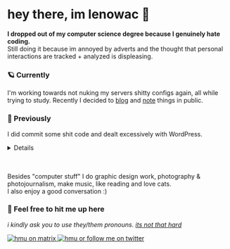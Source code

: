 # hey there, im lenowac 👋

**I dropped out of my computer science degree because I genuinely hate coding.**   
Still doing it because im annoyed by adverts and the thought that personal interactions are tracked + analyzed is displeasing.

### 🪐 Currently 
I'm working towards not nuking my servers shitty configs again, all while trying to study. 
Recently I decided to [blog](https://blog.decided.to) and [note](https://note.decided.to) things in public.

### 🌌 Previously 
I did commit some shit code and dealt excessively with WordPress.

<details> <summary>Details</summary>
When facing badly maintained Windows images on a regular basis, I wrote <a href="https://github.com/lenowac/QuickInstaller">QuickInstaller</a> to make using those computers less painful for everyone.   
  
I've also been guilty of writing shitty, unperformant C# + WinForms Applications (which you dont get to see), although it was good enough to pass exams.   

Using Asana was a major pain for me, partly because didn't have a simple desktop wrapper for AGES. So I compiled <a href="https://github.com/lenowac/AsanaDesktop">my own one</a>. Recently I saw they finally did it.   
  
Since two years I have worked intensely with WordPress for various businesses and non-profits. Planning, starting, moving and fixing installations is no problem as long as the amount of SQL and PHP involved isn't displeasing.   
  
More recently I've entered selfhosting and hosting others with mild success, I know enought ubuntu, debian and docker(-compose) to get something stable.
  
</details>

<br>
<br>

Besides "computer stuff" I do graphic design work, photography & photojournalism, make music, like reading and love cats.   
I also enjoy a good conversation :)

### 💬 Feel free to hit me up here
_i kindly ask you to use they/them pronouns. [its not that hard](https://i.redd.it/e0uedgjh1w071.jpg)_

<a href="https://matrix.to/#/@leo:envs.net">
<img src="https://img.shields.io/static/v1?label=chat&message=leo@envs.org&logo=element&logoColor=0dbd8b&color=0dbd8b&style=for-the-badge" alt="hmu on matrix">
</a> 
<a href="https://twitter.com/lenowac">
<img src="https://img.shields.io/twitter/follow/lenowac?color=1DA1F2&logo=twitter&logoColor=1DA1F2%20&style=for-the-badge" alt="hmu or follow me on twitter">
</a>



<!--
**lenowac/lenowac** is a ✨ _special_ ✨ repository because its `README.md` (this file) appears on your GitHub profile.

🕳🏔🌀🔥💧🌌🪐

Here are some ideas to get you started:

- 🔭 I’m currently working on ...
- 🌱 I’m currently learning ...
- 👯 I’m looking to collaborate on ...
- 🤔 I’m looking for help with ...
- 💬 Ask me about ...
- 📫 How to reach me: ...
- 😄 Pronouns: ...
- ⚡ Fun fact: ...
-->
